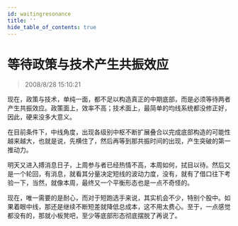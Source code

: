 ```yaml
---
id: waitingresonance 
title: ''
hide_table_of_contents: true
---
```


# 等待政策与技术产生共振效应

> 2008/8/28 15:10:21

<div style={{color: '#669900', fontWeight: '500', fontSize: '18px'}}>

现在，政策与技术，单纯一面，都不足以构造真正的中期底部，而是必须等待两者产生共振效应。政策面上，效率不高；技术面上，最简单的均线系统都没修正好，因此，硬来没多大意义。

 

在目前条件下，中线角度，出现各级别中枢不断扩展叠合以完成底部构造的可能性越来越大，也就是说，先横住了，然后再等到那共振时间的出现，产生突破的第一推动力。

 

明天又进入搏消息日子，上周参与者已经热情不高，本周如何，拭目以待。然后又是一个轮回，有消息，就看其分量决定短线的波动力度，没有，就有了借口往下考验一下，当然，就像本周，最终又一个平衡形态也是一点不奇怪的。

 

现在，唯一需要的是耐心，而对于短跑选手来说，其实机会不少，特别个股中。如果着眼中线，那还是继续不断短差就降低总成本，这不用太费心。至于，一点感觉都没有的，那就小板凳吧，至少等底部形态彻底摆脱了再说了。

</div>